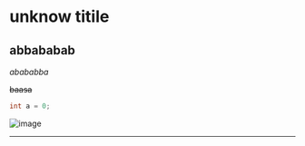 # unknow titile
abbababab
---
_abababba_

~~baasa~~

```c
int a = 0;
```
![image](https://www.baidu.com/img/flexible/logo/pc/result@2.png)
___
